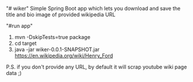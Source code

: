 "# wiker" 
Simple Spring Boot app which lets you download and save the title and bio image of provided wikipedia URL 

"#run app"
1. mvn -DskipTests=true package
2. cd target
3. java -jar wiker-0.0.1-SNAPSHOT.jar https://en.wikipedia.org/wiki/Henry_Ford

P.S. if you don't provide any URL, by default it will scrap youtube wiki page data ;)